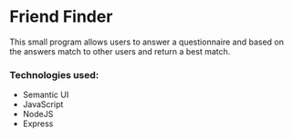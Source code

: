 # Friend Finder
This small program allows users to answer a questionnaire and based on the answers match to other users and return a best match.

### Technologies used:
- Semantic UI
- JavaScript
- NodeJS 
- Express
